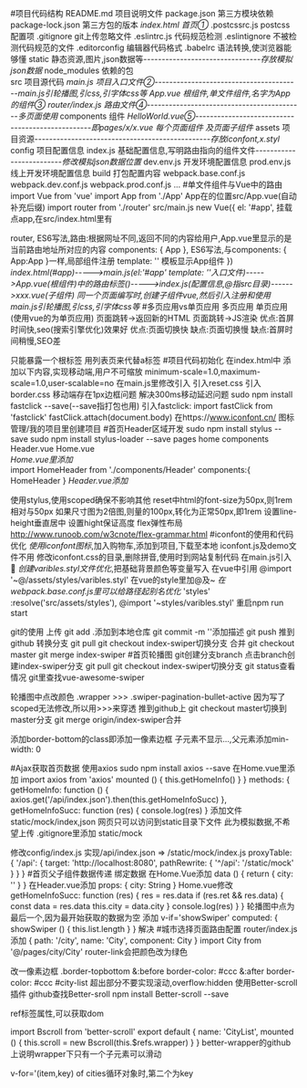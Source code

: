 #项目代码结构
README.md           项目说明文件
package.json        第三方模块依赖
package-lock.json   第三方包的版本
*index.html          首页①*
.postcssrc.js       postcss配置项
.gitignore          git上传忽略文件
.eslintrc.js        代码规范检测
.eslintignore       不被检测代码规范的文件
.editorconfig       编辑器代码格式
.babelrc            语法转换,使浏览器能够懂
static              静态资源,图片,json数据等--------------------------------*存放模拟json数据*
node_modules        依赖的包  
src                 项目源代码
    *main.js         项目入口文件②*----------------------------------------*main.js引轮播图,引css,引字体css等*
    *App.vue         根组件,单文件组件,名字为App的组件③*
    *router/index.js 路由文件④*-------------------------------------------*多页面使用*
    components      组件
        *HelloWorld.vue⑤*-------------------------------------------------*即pages/x/x.vue 每个页面组件 及页面子组件*
    assets          项目资源------------------------------------------------*存放iconfont,x.styl*
config              项目配置信息
    index.js        基础配置信息,写明路由指向的组件文件-------------------------*修改模拟json数据位置*
    dev.env.js      开发环境配置信息
    prod.env.js     线上开发环境配置信息
build               打包配置内容
    webpack.base.conf.js
    webpack.dev.conf.js
    webpack.prod.conf.js
    ...
#单文件组件与Vue中的路由
import Vue from 'vue'
import App from './App'     App在的位置src/App.vue(自动补充后缀)
import router from './router'
src/main.js
new Vue({
  el: '#app',               挂载点app,在src/index.html里有 <div id="app"></div>
  router,                   ES6写法,路由:根据网址不同,返回不同的内容给用户,App.vue里<router-view/>显示的是当前路由地址所对应的内容
  components: { App },      ES6写法,与components: { App:App }一样,局部组件注册
  template: '<App/>'        模板显示App组件
})
*index.html(#app)----->main.js(el:'#app' template: '<App/>'入口文件)----->App.vue(根组件)中的路由标签(<router-view/>)----->index.js(配置信息,@指src目录)------>xxx.vue(子组件)*
*同一个页面编写时,创建子组件vue,然后引入注册和使用*
*main.js引轮播图,引css,引字体css等*
#多页应用vs单页应用
多页应用                                                    单页应用(使用vue的为单页应用)
页面跳转->返回新的HTML                                        页面跳转->JS渲染
优点:首屏时间快,seo(搜索引擎优化)效果好                         优点:页面切换快
缺点:页面切换慢                                              缺点:首屏时间稍慢,SEO差

<template></template>只能暴露一个根标签
用<router-link to='/list'>列表页</router-link>来代替a标签
#项目代码初始化
在index.html中
    添加以下内容,实现移动端,用户不可缩放
    minimum-scale=1.0,maximum-scale=1.0,user-scalable=no
在main.js里修改引入
    引入reset.css
    引入border.css 移动端存在1px边框问题
    解决300ms移动延迟问题
        sudo npm install fastclick --save(--save指打包也用)
        引入fastclick:
            import fastClick from 'fastclick'
            fastClick.attach(document.body)
在https://www.iconfont.cn/ 图标管理/我的项目里创建项目
#首页Header区域开发
sudo npm install stylus --save
sudo npm install stylus-loader --save
pages
    home
        components
            Header.vue
    Home.vue   
*Home.vue里添加*            
import HomeHeader from './components/Header'
components:{
    HomeHeader
}
<home-header></home-header>
*Header.vue添加*
<style lang="stylus" scoped></style>
使用stylus,使用scoped确保不影响其他
reset中html的font-size为50px,则1rem相对与50px
如果尺寸图为2倍图,则量的100px,转化为正常50px,即1rem
设置line-height垂直居中
设置hight保证高度
flex弹性布局
http://www.runoob.com/w3cnote/flex-grammar.html
#iconfont的使用和代码优化
*使用iconfont图标*,加入购物车,添加到项目,下载至本地
iconfont.js及demo文件不用
修改iconfont.css的目录,删除拼音,使用时到网站复制代码
在main.js引入
<span class="iconfont">&#xe624;</span>
*创建varibles.styl文件优化*,把基础背景颜色等变量写入
在vue中引用    @import '~@/assets/styles/varibles.styl' 在vue的style里加@及~
*在webpack.base.conf.js里可以给路径起别名优化*
 'styles' :resolve('src/assets/styles'),
 @import '~styles/varibles.styl'
重启npm run start

git的使用 
        上传
        git add .添加到本地仓库
        git commit -m ''添加描述
        git push   推到github
        转换分支
        git pull
        git checkout index-swiper切换分支
        合并
        git checkout master
        git merge index-swiper
#首页轮播图
git创建分支branch
    点击branch创建index-swiper分支
    git pull
    git checkout index-swiper切换分支
    git status查看情况
git里查找vue-awesome-swiper
<style lang="stylus" scoped>
    .wrapper
        width: 100%
        height: 0
        overflow: hidden
        padding-bottom: 31.25%//宽高比
        .swiper-img
            width: 100%
</style>
轮播图中点改颜色
.wrapper >>> .swiper-pagination-bullet-active
因为写了scoped无法修改,所以用>>>来穿透
推到github上
git checkout master切换到master分支
git merge  origin/index-swiper合并


添加border-bottom的class即添加一像素边框
子元素不显示...,父元素添加min-width: 0

#Ajax获取首页数据
使用axios
sudo npm install axios --save
在Home.vue里添加
import axios from 'axios'
mounted () {
    this.getHomeInfo()
  }
}
methods: {
    getHomeInfo: function () {
        axios.get('/api/index.json').then(this.getHomeInfoSucc)
    },
    getHomeInfoSucc: function (res) {
      console.log(res)
    }
添加文件
static/mock/index,json
网页只可以访问到static目录下文件
此为模拟数据,不希望上传
.gitignore里添加
static/mock

修改config/index.js
实现/api/index.json => /static/mock/index.js
proxyTable: {
        '/api': {
            target: 'http://localhost:8080',
            pathRewrite: {
                '^/api': '/static/mock'
            }
        }
    }
#首页父子组件数据传递
绑定数据
在Home.Vue添加
data () {
    return {
        city: ''
    }
  }
<home-header :city='city'></home-header>
在Header.vue添加
props: {
    city: String
  }
Home.vue修改
getHomeInfoSucc: function (res) {
      res = res.data
      if (res.ret && res.data) {
        const data = res.data
        this.city = data.city
      }
      console.log(res)
    }
  }
轮播图中点为最后一个,因为最开始获取的数据为空
添加
v-if='showSwiper'
computed: {
    showSwiper () {
      this.list.length
    }
  }
解决
#城市选择页面路由配置
router/index.js添加
{
      path: '/city',
      name: 'City',
      component: City
    }
import City from '@/pages/city/City'
<router-link to='/city'></router-link>
router-link会把颜色改为绿色

改一像素边框
.border-topbottom
     &:before
         border-color: #ccc
     &:after
         border-color: #ccc
#city-list
超出部分不要实现滚动,overflow:hidden
使用Better-scroll插件
github查找Better-sroll
npm install Better-scroll --save

ref标签属性,可以获取dom
<div class="list" ref="wrapper">
import Bscroll from 'better-scroll'
export default {
  name: 'CityList',
  mounted () {
    this.scroll = new Bscroll(this.$refs.wrapper)
  }
}
better-wrapper的github上说明wrapper下只有一个子元素可以滑动

v-for='(item,key) of cities循环对象时,第二个为key
